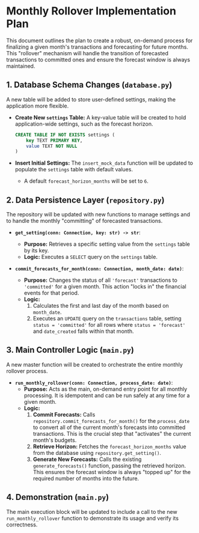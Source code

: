 # Monthly Rollover Implementation Plan

This document outlines the plan to create a robust, on-demand process for finalizing a given month's transactions and forecasting for future months. This "rollover" mechanism will handle the transition of forecasted transactions to committed ones and ensure the forecast window is always maintained.

## 1. Database Schema Changes (`database.py`)

A new table will be added to store user-defined settings, making the application more flexible.

*   **Create New `settings` Table:**
    A key-value table will be created to hold application-wide settings, such as the forecast horizon.
    ```sql
    CREATE TABLE IF NOT EXISTS settings (
        key TEXT PRIMARY KEY,
        value TEXT NOT NULL
    )
    ```

*   **Insert Initial Settings:**
    The `insert_mock_data` function will be updated to populate the `settings` table with default values.
    *   A default `forecast_horizon_months` will be set to `6`.

## 2. Data Persistence Layer (`repository.py`)

The repository will be updated with new functions to manage settings and to handle the monthly "committing" of forecasted transactions.

*   **`get_setting(conn: Connection, key: str) -> str`**:
    *   **Purpose:** Retrieves a specific setting value from the `settings` table by its key.
    *   **Logic:** Executes a `SELECT` query on the `settings` table.

*   **`commit_forecasts_for_month(conn: Connection, month_date: date)`**:
    *   **Purpose:** Changes the status of all `'forecast'` transactions to `'committed'` for a given month. This action "locks in" the financial events for that period.
    *   **Logic:**
        1.  Calculates the first and last day of the month based on `month_date`.
        2.  Executes an `UPDATE` query on the `transactions` table, setting `status = 'committed'` for all rows where `status = 'forecast'` and `date_created` falls within that month.

## 3. Main Controller Logic (`main.py`)

A new master function will be created to orchestrate the entire monthly rollover process.

*   **`run_monthly_rollover(conn: Connection, process_date: date)`**:
    *   **Purpose:** Acts as the main, on-demand entry point for all monthly processing. It is idempotent and can be run safely at any time for a given month.
    *   **Logic:**
        1.  **Commit Forecasts:** Calls `repository.commit_forecasts_for_month()` for the `process_date` to convert all of the current month's forecasts into committed transactions. This is the crucial step that "activates" the current month's budgets.
        2.  **Retrieve Horizon:** Fetches the `forecast_horizon_months` value from the database using `repository.get_setting()`.
        3.  **Generate New Forecasts:** Calls the existing `generate_forecasts()` function, passing the retrieved horizon. This ensures the forecast window is always "topped up" for the required number of months into the future.

## 4. Demonstration (`main.py`)

The main execution block will be updated to include a call to the new `run_monthly_rollover` function to demonstrate its usage and verify its correctness.
